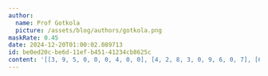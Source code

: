 ```yaml
---
author:
  name: Prof Gotkola
  picture: /assets/blog/authors/gotkola.png
maskRate: 0.45
date: 2024-12-20T01:00:02.089713
id: be0ed20c-be6d-11ef-b451-41234cb8625c
content: '[[3, 9, 5, 0, 0, 0, 4, 0, 0], [4, 2, 8, 3, 0, 9, 6, 0, 7], [6, 7, 0, 0, 0, 0, 5, 0, 0], [0, 6, 7, 2, 0, 1, 0, 0, 4], [0, 8, 4, 7, 0, 5, 0, 6, 1], [5, 0, 3, 0, 4, 0, 0, 2, 8], [0, 0, 6, 5, 7, 2, 1, 0, 3], [7, 3, 0, 6, 0, 0, 0, 0, 0], [1, 5, 2, 4, 0, 0, 8, 7, 0]]'
---
```

